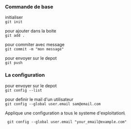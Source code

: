 

### Commande de base
 
initialiser \
```git init``` 

pour ajouter dans la boite \
```git add .``` 

pour commiter avec message\
```git commit -m "mon message" ``` 

pour envoyer sur le depot\
```git push ``` 


### La configuration

pour envoyer sur le depot\
```git config --list ``` 

pour definir le mail d'un utilisateur\
 ``` git config --global user.email sam@email.com ```

 Applique une configuration a tous le systeme d'exploitation\

 ```  git config --global user.email "your_email@example.com"  ``` 


 
